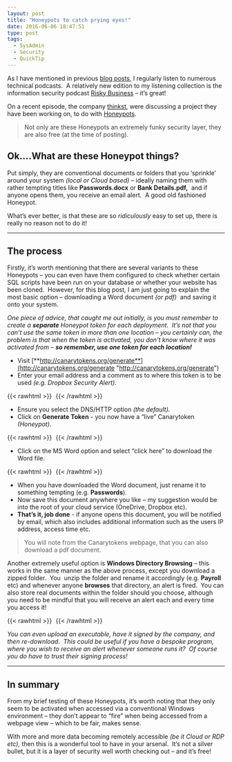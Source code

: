 ```yaml
---
layout: post
title: "Honeypots to catch prying eyes!"
date: 2016-06-06 18:47:51
type: post
tags:
  - SysAdmin
  - Security
  - QuickTip
---
```


As I have mentioned in previous [blog posts](https://normansolutions.co.uk/post/welcome-to-podcast-university), I regularly listen to numerous technical podcasts.  A relatively new edition to my listening collection is the information security podcast [Risky Business](http://risky.biz/netcasts/risky-business) – it’s great!

On a recent episode, the company [thinkst](http://thinkst.com/), were discussing a project they have been working on, to do with [Honeypots](<https://en.wikipedia.org/wiki/Honeypot_(computing)>).

> <font color="#404040">Not only are these Honeypots an extremely funky security layer, they are also free (at the time of posting).</font>

## Ok….What are these Honeypot things?

Put simply, they are conventional documents or folders that you ‘sprinkle’ around your system _(local or Cloud based) –_ ideally naming them with rather tempting titles like **Passwords.docx** or **Bank Details.pdf,**  and if anyone opens them, you receive an email alert.  A good old fashioned Honeypot.

What’s ever better, is that these are so _ridiculously_ easy to set up, there is really no reason not to do it!

---

## The process

Firstly, it’s worth mentioning that there are several variants to these Honeypots – you can even have them configured to check whether certain SQL scripts have been run on your database or whether your website has been cloned.  However, for this blog post, I am just going to explain the most basic option – downloading a Word document *(or pdf)*  and saving it onto your system.

_One piece of advice, that caught me out initially, is you must remember to create a **separate** Honeypot token for each deployment.  It’s not that you can’t use the same token in more than one location – you certainly can, the problem is that when the token is activated, you don’t know where it was activated from – **so remember, use one token for each location!**_

- Visit [**http://canarytokens.org/generate**](http://canarytokens.org/generate "http://canarytokens.org/generate")
- Enter your email address and a comment as to where this token is to be used _(e.g. Dropbox Security Alert)._

{{< rawhtml >}}
<img
src="data:image/gif;base64,R0lGODlhAQABAIAAAP///wAAACH5BAEAAAAALAAAAAABAAEAAAICRAEAOw=="
data-src="/img/postimg/d0387578-87d8-424c-95e1-0ae4089bddf1-min.png" />
{{< /rawhtml >}}

- Ensure you select the DNS/HTTP option _(the default)._
- Click on **Generate Token** - you now have a “live” Canarytoken _(Honeypot)._

{{< rawhtml >}}
<img
src="data:image/gif;base64,R0lGODlhAQABAIAAAP///wAAACH5BAEAAAAALAAAAAABAAEAAAICRAEAOw=="
data-src="/img/postimg/624a8eaa-5e08-41dc-9dd9-d656a0453e02-min.png"/>
{{< /rawhtml >}}

- Click on the MS Word option and select “click here” to download the Word file.

{{< rawhtml >}}
<img
src="data:image/gif;base64,R0lGODlhAQABAIAAAP///wAAACH5BAEAAAAALAAAAAABAAEAAAICRAEAOw=="
data-src="/img/postimg/f48a4c68-c7f4-43c6-b99a-d25a6bc8a978-min.png" />
{{< /rawhtml >}}

- When you have downloaded the Word document, just rename it to something tempting (e.g. **Passwords**).
- Now save this document anywhere you like – my suggestion would be into the root of your cloud service (OneDrive, Dropbox etc).
- **That’s it, job done** - if anyone opens this document, you will be notified by email, which also includes additional information such as the users IP address, access time etc.

> You will note from the Canarytokens webpage, that you can also download a pdf document.

Another extremely useful option is **Windows Directory Browsing** – this works in the same manner as the above process, except you download a zipped folder.  You  unzip the folder and rename it accordingly (e.g. **Payroll** etc) and whenever anyone **browses** that directory, an alert is fired.  You can also store real documents within the folder should you choose, although you need to be mindful that you will receive an alert each and every time you access it!

{{< rawhtml >}}
<img
src="data:image/gif;base64,R0lGODlhAQABAIAAAP///wAAACH5BAEAAAAALAAAAAABAAEAAAICRAEAOw=="
data-src="/img/postimg/d7d66650-e04e-4e87-95e9-167e5e420d9a-min.png" />
{{< /rawhtml >}}

_You can even upload an executable, have it signed by the company, and then re-download.  This could be useful if you have a bespoke program, where you wish to receive an alert whenever someone runs it?  Of course you do have to trust their signing process!_

---

## In summary

From my brief testing of these Honeypots, it’s worth noting that they only seem to be activated when accessed via a conventional Windows environment – they don’t appear to “fire” when being accessed from a webpage view – which to be fair, makes sense.

With more and more data becoming remotely accessible _(be it Cloud or RDP etc),_ then this is a wonderful tool to have in your arsenal.  It’s not a silver bullet, but it is a layer of security well worth checking out – and it’s free!

